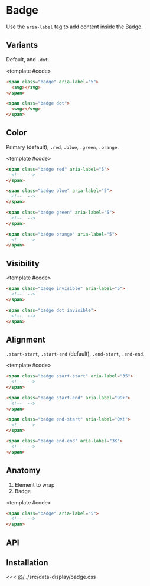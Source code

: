 <script setup>
	import {ref} from "vue"

	import Example from "../../.vitepress/theme/app/components/Example.vue"
	import Baseline from "../../.vitepress/theme/app/components/Baseline.vue"

	const visibility = ref(true)
</script>

# Badge

Use the `aria-label` tag to add content inside the Badge.

## Variants

Default, and `.dot`.

<Example direction="row">
<template #example>
<span class="badge" aria-label="5">
	<svg xmlns="http://www.w3.org/2000/svg" width="32" height="32" viewBox="0 0 32 32"><path fill="currentColor" d="M2.004 9.303A4.5 4.5 0 0 1 6.5 5h19a4.5 4.5 0 0 1 4.496 4.303l-1.476.82L16 16.864L3.48 10.123zM2 11.588V22.5A4.5 4.5 0 0 0 6.5 27h19a4.5 4.5 0 0 0 4.5-4.5V11.588l-.526.293l-13 7a1 1 0 0 1-.948 0L2.514 11.874z"/></svg>
</span>

<span class="badge dot">
	<svg xmlns="http://www.w3.org/2000/svg" width="32" height="32" viewBox="0 0 32 32"><path fill="currentColor" d="M2.004 9.303A4.5 4.5 0 0 1 6.5 5h19a4.5 4.5 0 0 1 4.496 4.303l-1.476.82L16 16.864L3.48 10.123zM2 11.588V22.5A4.5 4.5 0 0 0 6.5 27h19a4.5 4.5 0 0 0 4.5-4.5V11.588l-.526.293l-13 7a1 1 0 0 1-.948 0L2.514 11.874z"/></svg>
</span>
</template>

<template #code>

```html
<span class="badge" aria-label="5">
  <svg></svg>
</span>

<span class="badge dot">
  <svg></svg>
</span>
```

</template>
</Example>

## Color

Primary (default), `.red`, `.blue`, `.green`, `.orange`.

<Example direction="row">
<template #example>
<span class="badge red" aria-label="5">
	<svg xmlns="http://www.w3.org/2000/svg" width="32" height="32" viewBox="0 0 32 32"><path fill="currentColor" d="M2.004 9.303A4.5 4.5 0 0 1 6.5 5h19a4.5 4.5 0 0 1 4.496 4.303l-1.476.82L16 16.864L3.48 10.123zM2 11.588V22.5A4.5 4.5 0 0 0 6.5 27h19a4.5 4.5 0 0 0 4.5-4.5V11.588l-.526.293l-13 7a1 1 0 0 1-.948 0L2.514 11.874z"/></svg>
</span>
<span class="badge blue" aria-label="5">
	<svg xmlns="http://www.w3.org/2000/svg" width="32" height="32" viewBox="0 0 32 32"><path fill="currentColor" d="M2.004 9.303A4.5 4.5 0 0 1 6.5 5h19a4.5 4.5 0 0 1 4.496 4.303l-1.476.82L16 16.864L3.48 10.123zM2 11.588V22.5A4.5 4.5 0 0 0 6.5 27h19a4.5 4.5 0 0 0 4.5-4.5V11.588l-.526.293l-13 7a1 1 0 0 1-.948 0L2.514 11.874z"/></svg>
</span>
<span class="badge green" aria-label="5">
	<svg xmlns="http://www.w3.org/2000/svg" width="32" height="32" viewBox="0 0 32 32"><path fill="currentColor" d="M2.004 9.303A4.5 4.5 0 0 1 6.5 5h19a4.5 4.5 0 0 1 4.496 4.303l-1.476.82L16 16.864L3.48 10.123zM2 11.588V22.5A4.5 4.5 0 0 0 6.5 27h19a4.5 4.5 0 0 0 4.5-4.5V11.588l-.526.293l-13 7a1 1 0 0 1-.948 0L2.514 11.874z"/></svg>
</span>
<span class="badge orange" aria-label="5">
	<svg xmlns="http://www.w3.org/2000/svg" width="32" height="32" viewBox="0 0 32 32"><path fill="currentColor" d="M2.004 9.303A4.5 4.5 0 0 1 6.5 5h19a4.5 4.5 0 0 1 4.496 4.303l-1.476.82L16 16.864L3.48 10.123zM2 11.588V22.5A4.5 4.5 0 0 0 6.5 27h19a4.5 4.5 0 0 0 4.5-4.5V11.588l-.526.293l-13 7a1 1 0 0 1-.948 0L2.514 11.874z"/></svg>
</span>
</template>

<template #code>

```html
<span class="badge red" aria-label="5">
  <!--  -->
</span>

<span class="badge blue" aria-label="5">
  <!--  -->
</span>

<span class="badge green" aria-label="5">
  <!--  -->
</span>

<span class="badge orange" aria-label="5">
  <!--  -->
</span>
```

</template>
</Example>

## Visibility

<Example>
<template #example>
<button class="button" @click="visibility = !visibility">Toggle visibility</button>

<div class="row">
<span class="badge" :class="{'invisible': !visibility}" aria-label="5">
	<svg xmlns="http://www.w3.org/2000/svg" width="32" height="32" viewBox="0 0 32 32"><path fill="currentColor" d="M2.004 9.303A4.5 4.5 0 0 1 6.5 5h19a4.5 4.5 0 0 1 4.496 4.303l-1.476.82L16 16.864L3.48 10.123zM2 11.588V22.5A4.5 4.5 0 0 0 6.5 27h19a4.5 4.5 0 0 0 4.5-4.5V11.588l-.526.293l-13 7a1 1 0 0 1-.948 0L2.514 11.874z"/></svg>
</span>

<span class="badge dot" :class="{'invisible': !visibility}">
	<svg xmlns="http://www.w3.org/2000/svg" width="32" height="32" viewBox="0 0 32 32"><path fill="currentColor" d="M2.004 9.303A4.5 4.5 0 0 1 6.5 5h19a4.5 4.5 0 0 1 4.496 4.303l-1.476.82L16 16.864L3.48 10.123zM2 11.588V22.5A4.5 4.5 0 0 0 6.5 27h19a4.5 4.5 0 0 0 4.5-4.5V11.588l-.526.293l-13 7a1 1 0 0 1-.948 0L2.514 11.874z"/></svg>
</span>
</div>

</template>

<template #code>

```html
<span class="badge invisible" aria-label="5">
  <!--  -->
</span>

<span class="badge dot invisible">
  <!--  -->
</span>
```

</template>
</Example>

## Alignment

`.start-start`, `.start-end` (default), `.end-start`, `.end-end`.

<Example direction="row">
<template #example>
	<span class="badge start-start" aria-label="35">
	<svg xmlns="http://www.w3.org/2000/svg" width="32" height="32" viewBox="0 0 32 32"><path fill="currentColor" d="M2.004 9.303A4.5 4.5 0 0 1 6.5 5h19a4.5 4.5 0 0 1 4.496 4.303l-1.476.82L16 16.864L3.48 10.123zM2 11.588V22.5A4.5 4.5 0 0 0 6.5 27h19a4.5 4.5 0 0 0 4.5-4.5V11.588l-.526.293l-13 7a1 1 0 0 1-.948 0L2.514 11.874z"/></svg>
</span>
<span class="badge start-end" aria-label="99+">
	<svg xmlns="http://www.w3.org/2000/svg" width="32" height="32" viewBox="0 0 32 32"><path fill="currentColor" d="M2.004 9.303A4.5 4.5 0 0 1 6.5 5h19a4.5 4.5 0 0 1 4.496 4.303l-1.476.82L16 16.864L3.48 10.123zM2 11.588V22.5A4.5 4.5 0 0 0 6.5 27h19a4.5 4.5 0 0 0 4.5-4.5V11.588l-.526.293l-13 7a1 1 0 0 1-.948 0L2.514 11.874z"/></svg>
</span>
<span class="badge end-start" aria-label="OK!">
	<svg xmlns="http://www.w3.org/2000/svg" width="32" height="32" viewBox="0 0 32 32"><path fill="currentColor" d="M2.004 9.303A4.5 4.5 0 0 1 6.5 5h19a4.5 4.5 0 0 1 4.496 4.303l-1.476.82L16 16.864L3.48 10.123zM2 11.588V22.5A4.5 4.5 0 0 0 6.5 27h19a4.5 4.5 0 0 0 4.5-4.5V11.588l-.526.293l-13 7a1 1 0 0 1-.948 0L2.514 11.874z"/></svg>
</span>
<span class="badge end-end" aria-label="3K">
	<svg xmlns="http://www.w3.org/2000/svg" width="32" height="32" viewBox="0 0 32 32"><path fill="currentColor" d="M2.004 9.303A4.5 4.5 0 0 1 6.5 5h19a4.5 4.5 0 0 1 4.496 4.303l-1.476.82L16 16.864L3.48 10.123zM2 11.588V22.5A4.5 4.5 0 0 0 6.5 27h19a4.5 4.5 0 0 0 4.5-4.5V11.588l-.526.293l-13 7a1 1 0 0 1-.948 0L2.514 11.874z"/></svg>
</span>

</template>

<template #code>

```html
<span class="badge start-start" aria-label="35">
  <!--  -->
</span>

<span class="badge start-end" aria-label="99+">
  <!--  -->
</span>

<span class="badge end-start" aria-label="OK!">
  <!--  -->
</span>

<span class="badge end-end" aria-label="3K">
  <!--  -->
</span>
```

</template>
</Example>

## Anatomy

1. Element to wrap
2. Badge

<style>
	.anatomy {
		&:after {
			outline: 3px dotted tomato;
		}
	}

</style>

<Example direction="row">
<template #example>
<span class="anatomy badge" aria-label="5">
	<svg xmlns="http://www.w3.org/2000/svg" width="32" height="32" viewBox="0 0 32 32"><path fill="currentColor" d="M2.004 9.303A4.5 4.5 0 0 1 6.5 5h19a4.5 4.5 0 0 1 4.496 4.303l-1.476.82L16 16.864L3.48 10.123zM2 11.588V22.5A4.5 4.5 0 0 0 6.5 27h19a4.5 4.5 0 0 0 4.5-4.5V11.588l-.526.293l-13 7a1 1 0 0 1-.948 0L2.514 11.874z"/></svg>
</span>
</template>

<template #code>

```html
<span class="badge" aria-label="5">
  <!--  -->
</span>
```

</template>
</Example>

## API

<!--@include: ./badge-api.md -->

## Installation

<<< @/../src/data-display/badge.css
